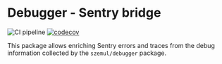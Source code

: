 # Debugger - Sentry bridge

![CI pipeline](https://github.com/szemul/debugger-sentry-bridge/actions/workflows/php.yml/badge.svg)
[![codecov](https://codecov.io/gh/szemul/debugger-sentry-bridge/branch/main/graph/badge.svg?token=ZF8OF1PPOC)](https://codecov.io/gh/szemul/debugger-sentry-bridge)

This package allows enriching Sentry errors and traces from the debug information collected by the `szemul/debugger` package.
